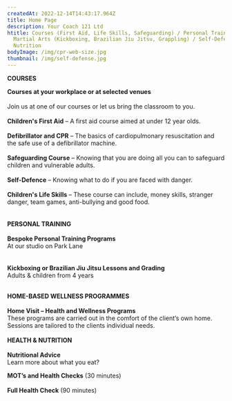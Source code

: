 ```yaml
---
createdAt: 2022-12-14T14:43:17.964Z
title: Home Page
description: Your Coach 121 Ltd
htitle: Courses (First Aid, Life Skills, Safeguarding) / Personal Training /
  Martial Arts (Kickboxing, Brazilian Jiu Jitsu, Grappling) / Self-Defence /
  Nutrition
bodyImage: /img/cpr-web-size.jpg
thumbnail: /img/self-defense.jpg
---
```

**C﻿OURSES**

**Courses at your workplace or at selected venues**\
\
Join us at one of our courses or let us bring the classroom to you.\
\
**Children's First Aid** – A first aid course aimed at under 12 year olds.\
\
**Defibrillator and CPR** – The basics of cardiopulmonary resuscitation and the safe use of a defibrillator machine.\
\
**Safeguarding Course** – Knowing that you are doing all you can to safeguard children and vulnerable adults.\
\
**Self-Defence** – Knowing what to do if you are faced with danger.\
\
**Children's Life Skills** – These course can include, money skills, stranger danger, team games, anti-bullying and good food.\
\
\
**P﻿ERSONAL TRAINING** \
\
**Bespoke Personal Training Programs**\
At our studio on Park Lane\
\
\
**Kickboxing or Brazilian Jiu Jitsu Lessons and Grading**\
Adults & children from 4 years

\
**H﻿OME-BASED WELLNESS PROGRAMMES**\
\
**Home Visit – Health and Wellness Programs**\
These programs are carried out in the comfort of the client’s own home. Sessions are tailored to the clients individual needs.\
\
**H﻿EALTH & NUTRITION**\
\
**Nutritional Advice**\
Learn more about what you eat?

**MOT’s and Health Checks** (30 minutes)\
\
**Full Health Check** (90 minutes)